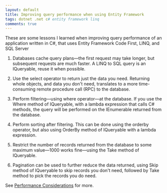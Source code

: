 ```yaml
---
layout: default
title: Improving query performance when using Entity Framework
tags: dotnet .net c# entity framework linq
comments: true
---
```


These are some lessons I learned when improving query performance of an application written in C#, that uses Entity Framework Code First, LINQ, and SQL Server

1. Databases cache query plans&mdash;the first request may take longer, but subsequent requests are much faster. A LINQ to SQL query is an IQueryable, reuse it when possible.

2. Use the select operator to return just the data you need. Returning whole objects, and data you don't need, translates to a more time-consuming remote procedure call (RPC) to the database.

3. Perform filtering&mdash;using where operator&mdash;at the database. If you use the Where method of IQueryable, with a lambda expression that calls C# methods, the query will be performed on the IEnumerable returned from the database.

4. Perform sorting after filtering. This can be done using the orderby operator, but also using OrderBy method of IQueryable with a lambda expression.

5. Restrict the number of records returned from the database to some maximum value&mdash;1000 works fine&mdash;using the Take method of IQueryable.

6. Pagination can be used to further reduce the data returned, using Skip method of IQueryable to skip records you don't need, followed by Take method to pick the records you do need.

See [Performance Considerations](https://docs.microsoft.com/en-us/dotnet/framework/data/adonet/ef/performance-considerations) for more.
